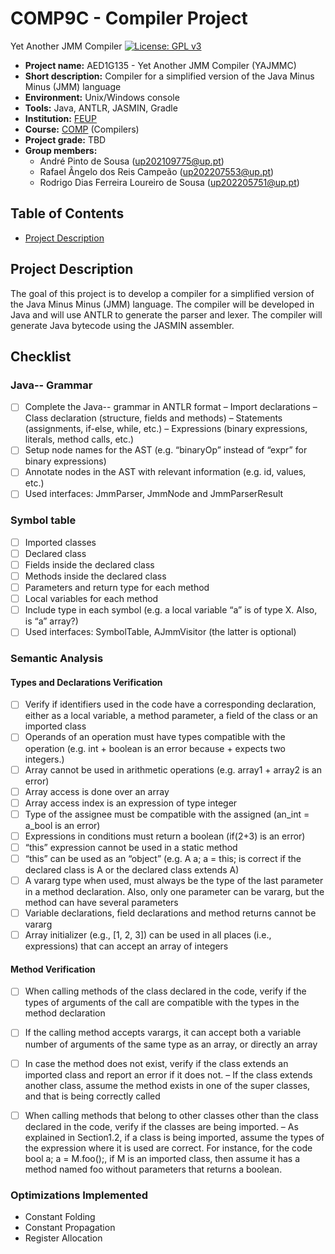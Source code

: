 # COMP9C - Compiler Project

Yet Another JMM Compiler
[![License: GPL v3](https://img.shields.io/badge/License-GPLv3-blue.svg)](https://www.gnu.org/licenses/gpl-3.0)

- **Project name:** AED1G135 - Yet Another JMM Compiler (YAJMMC)
- **Short description:** Compiler for a simplified version of the Java Minus Minus (JMM) language
- **Environment:** Unix/Windows console
- **Tools:** Java, ANTLR, JASMIN, Gradle
- **Institution:** [FEUP](https://sigarra.up.pt/feup/en/web_page.Inicial)
- **Course:** [COMP](https://sigarra.up.pt/feup/pt/UCURR_GERAL.FICHA_UC_VIEW?pv_ocorrencia_id=520331) (Compilers)
- **Project grade:** TBD
- **Group members:**
    - André Pinto de Sousa (up202109775@up.pt)
    - Rafael Ângelo dos Reis Campeão (up202207553@up.pt)
    - Rodrigo Dias Ferreira Loureiro de Sousa (up202205751@up.pt)

## Table of Contents
- [Project Description](#project-description)

## Project Description
The goal of this project is to develop a compiler for a simplified version of the Java Minus Minus (JMM) language. The compiler will be developed in Java and will use ANTLR to generate the parser and lexer. The compiler will generate Java bytecode using the JASMIN assembler.

## Checklist
### Java-- Grammar
 - [ ] Complete the Java-- grammar in ANTLR format
    – Import declarations
    – Class declaration (structure, fields and methods)
    – Statements (assignments, if-else, while, etc.)
    – Expressions (binary expressions, literals, method calls, etc.)
 - [ ] Setup node names for the AST (e.g. “binaryOp” instead of “expr” for binary expressions) 
 - [ ] Annotate nodes in the AST with relevant information (e.g. id, values, etc.)
 - [ ] Used interfaces: JmmParser, JmmNode and JmmParserResult
### Symbol table
 - [ ] Imported classes 
 - [ ] Declared class
 - [ ] Fields inside the declared class
 - [ ] Methods inside the declared class
 - [ ] Parameters and return type for each method 
 - [ ] Local variables for each method
 - [ ] Include type in each symbol (e.g. a local variable “a” is of type X. Also, is “a” array?)
 - [ ] Used interfaces: SymbolTable, AJmmVisitor (the latter is optional)

### Semantic Analysis

#### Types and Declarations Verification
 - [ ] Verify if identifiers used in the code have a corresponding declaration, either as a local variable, a method parameter, a field of the class or an imported class
 - [ ] Operands of an operation must have types compatible with the operation (e.g. int + boolean is an error because + expects two integers.)
 - [ ] Array cannot be used in arithmetic operations (e.g. array1 + array2 is an error)
 - [ ] Array access is done over an array
 - [ ] Array access index is an expression of type integer
 - [ ] Type of the assignee must be compatible with the assigned (an_int = a_bool is an error)
 - [ ] Expressions in conditions must return a boolean (if(2+3) is an error)
 - [ ] “this” expression cannot be used in a static method
 - [ ] “this” can be used as an “object” (e.g. A a; a = this; is correct if the declared class is A or the declared class extends A)
 - [ ] A vararg type when used, must always be the type of the last parameter in a method declaration. Also, only one parameter can be vararg, but the method can have several parameters
 - [ ] Variable declarations, field declarations and method returns cannot be vararg
 - [ ] Array initializer (e.g., [1, 2, 3]) can be used in all places (i.e., expressions) that can accept an array of integers
#### Method Verification
 - [ ] When calling methods of the class declared in the code, verify if the types of arguments of the call are compatible with the types in the method declaration
 - [ ] If the calling method accepts varargs, it can accept both a variable number of arguments of the same type as an array, or directly an array
 - [ ] In case the method does not exist, verify if the class extends an imported class and report an error if it does not.
    – If the class extends another class, assume the method exists in one of the super classes,
    and that is being correctly called
 - [ ] When calling methods that belong to other classes other than the class declared in the code, verify if the classes are being imported.
    – As explained in Section1.2, if a class is being imported, assume the types of the expression where it is used are correct. For instance, for the code bool a; a = M.foo();, if M is an imported class, then assume it has a method named foo without parameters that returns a boolean.


### Optimizations Implemented
- Constant Folding
- Constant Propagation
- Register Allocation
